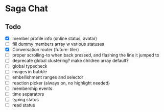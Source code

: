 # Saga Chat

## Todo

- [x] member profile info (online status, avatar)
- [ ] fill dummy members array w various statuses
- [x] Conversation router (future: tiler)
- [ ] proper scrolling-to when back pressed, and flashing the line it jumped to
- [ ] deprecate global clustering? make children array default?
- [ ] global typecheck
- [ ] images in bubble
- [ ] embellishment ranges and selector
- [ ] reaction picker (always on, no highlight needed)
- [ ] membership events
- [ ] time separators
- [ ] typing status
- [ ] read status
